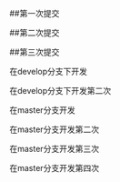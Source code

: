 ##第一次提交


##第二次提交


##第三次提交 

在develop分支下开发


在develop分支下开发第二次

在master分支开发


在master分支开发第二次


在master分支开发第三次

在master分支开发第四次